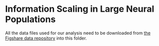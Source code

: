 # Information Scaling in Large Neural Populations

All the data files used for our analysis need to be downloaded from [the Figshare data repository](https://doi.org/10.6084/m9.figshare.13274951) into this folder.